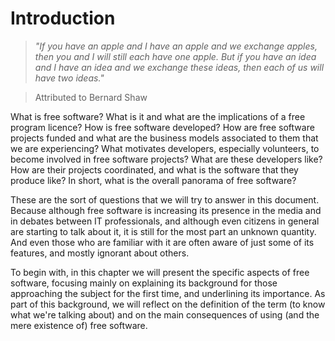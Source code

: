 # Introduction

> *"If you have an apple and I have an apple and we exchange apples, then you and I will still each have one apple. But if you have an idea and I have an idea and we exchange these ideas, then each of us will have two ideas."*

> Attributed to Bernard Shaw

What is free software? What is it and what are the implications of
a free program licence? How is free software developed? How are free software projects funded and what are the business models associated to them that we are experiencing? What motivates developers, especially volunteers, to become involved in free software projects? What are these developers like? How are their projects coordinated, and what is the software that they produce like? In short, what is the overall panorama of free software?

These are the sort of questions that we will try to answer in this document. Because although free software is increasing its presence in the media and in debates between IT professionals, and although even citizens in general are starting to talk about it, it is still for the most part an unknown quantity. And even those who are familiar with it are often aware of just some of its features, and mostly ignorant about others.

To begin with, in this chapter we will present the specific aspects of free software, focusing mainly on explaining its background for
those approaching the subject for the first time, and underlining its importance. As part of this background, we will reflect on the
definition of the term (to know what we're talking about) and on the main consequences of using (and the mere existence of) free
software.